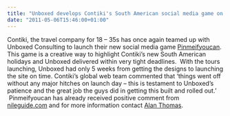 ```yaml
---
title: "Unboxed develops Contiki's South American social media game on time"
date: "2011-05-06T15:46:00+01:00"
---
```


<p>Contiki, the travel company for 18 &ndash; 35s has once again teamed up with Unboxed Consulting to launch their new social media game <a href="http://www.pinmeifyoucan.com">Pinmeifyoucan</a>. This game is a creative way to highlight Contiki&rsquo;s new South American holidays and Unboxed delivered within very tight deadlines.&nbsp; With the tours launching, Unboxed had only 5 weeks from getting the designs to launching the site on time. Contiki&rsquo;s global web team commented that &lsquo;things went off without any major hitches on launch day &ndash; this is testament to Unboxed&rsquo;s patience and the great job the guys did in getting this built and rolled out.&rsquo; &nbsp;Pinmeifyoucan has already received positive comment from <a href="http://www.nileguide.com/blog/2011/05/09/travel-trivia-the-new-“voting”-contest/">nileguide.com</a>&nbsp;and for more information contact <a href="../people/alan-thomas">Alan Thomas</a>.</p>